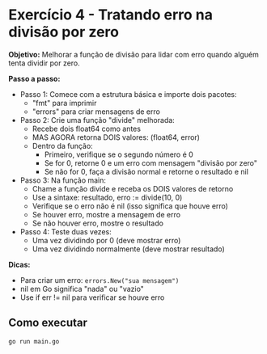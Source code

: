 # Exercício 4 - Tratando erro na divisão por zero

**Objetivo:** Melhorar a função de divisão para lidar com erro quando alguém tenta dividir por zero.

**Passo a passo:**
- Passo 1: Comece com a estrutura básica e importe dois pacotes:
  - "fmt" para imprimir
  - "errors" para criar mensagens de erro
- Passo 2: Crie uma função "divide" melhorada:
  - Recebe dois float64 como antes
  - MAS AGORA retorna DOIS valores: (float64, error)
  - Dentro da função:
    - Primeiro, verifique se o segundo número é 0
    - Se for 0, retorne 0 e um erro com mensagem "divisão por zero"
    - Se não for 0, faça a divisão normal e retorne o resultado e nil
- Passo 3: Na função main:
  - Chame a função divide e receba os DOIS valores de retorno
  - Use a sintaxe: resultado, erro := divide(10, 0)
  - Verifique se o erro não é nil (isso significa que houve erro)
  - Se houver erro, mostre a mensagem de erro
  - Se não houver erro, mostre o resultado
- Passo 4: Teste duas vezes:
  - Uma vez dividindo por 0 (deve mostrar erro)
  - Uma vez dividindo normalmente (deve mostrar resultado)

**Dicas:**
- Para criar um erro: `errors.New("sua mensagem")`
- nil em Go significa "nada" ou "vazio"
- Use if err != nil para verificar se houve erro

## Como executar

```bash
go run main.go
```